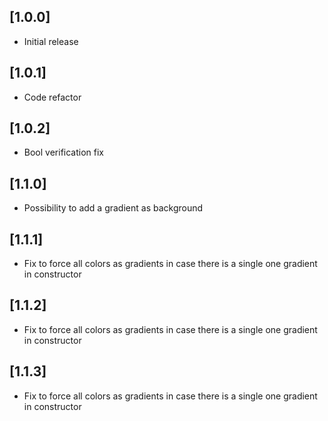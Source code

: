 ## [1.0.0]

- Initial release

## [1.0.1]

- Code refactor

## [1.0.2]

- Bool verification fix

## [1.1.0]

- Possibility to add a gradient as background

## [1.1.1]

- Fix to force all colors as gradients in case there is a single one gradient in constructor

## [1.1.2]

- Fix to force all colors as gradients in case there is a single one gradient in constructor

## [1.1.3]

- Fix to force all colors as gradients in case there is a single one gradient in constructor